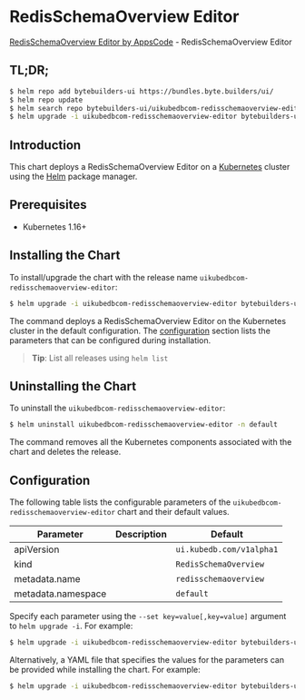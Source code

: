 # RedisSchemaOverview Editor

[RedisSchemaOverview Editor by AppsCode](https://byte.builders) - RedisSchemaOverview Editor

## TL;DR;

```bash
$ helm repo add bytebuilders-ui https://bundles.byte.builders/ui/
$ helm repo update
$ helm search repo bytebuilders-ui/uikubedbcom-redisschemaoverview-editor --version=v0.4.3
$ helm upgrade -i uikubedbcom-redisschemaoverview-editor bytebuilders-ui/uikubedbcom-redisschemaoverview-editor -n default --create-namespace --version=v0.4.3
```

## Introduction

This chart deploys a RedisSchemaOverview Editor on a [Kubernetes](http://kubernetes.io) cluster using the [Helm](https://helm.sh) package manager.

## Prerequisites

- Kubernetes 1.16+

## Installing the Chart

To install/upgrade the chart with the release name `uikubedbcom-redisschemaoverview-editor`:

```bash
$ helm upgrade -i uikubedbcom-redisschemaoverview-editor bytebuilders-ui/uikubedbcom-redisschemaoverview-editor -n default --create-namespace --version=v0.4.3
```

The command deploys a RedisSchemaOverview Editor on the Kubernetes cluster in the default configuration. The [configuration](#configuration) section lists the parameters that can be configured during installation.

> **Tip**: List all releases using `helm list`

## Uninstalling the Chart

To uninstall the `uikubedbcom-redisschemaoverview-editor`:

```bash
$ helm uninstall uikubedbcom-redisschemaoverview-editor -n default
```

The command removes all the Kubernetes components associated with the chart and deletes the release.

## Configuration

The following table lists the configurable parameters of the `uikubedbcom-redisschemaoverview-editor` chart and their default values.

|     Parameter      | Description |               Default               |
|--------------------|-------------|-------------------------------------|
| apiVersion         |             | <code>ui.kubedb.com/v1alpha1</code> |
| kind               |             | <code>RedisSchemaOverview</code>    |
| metadata.name      |             | <code>redisschemaoverview</code>    |
| metadata.namespace |             | <code>default</code>                |


Specify each parameter using the `--set key=value[,key=value]` argument to `helm upgrade -i`. For example:

```bash
$ helm upgrade -i uikubedbcom-redisschemaoverview-editor bytebuilders-ui/uikubedbcom-redisschemaoverview-editor -n default --create-namespace --version=v0.4.3 --set apiVersion=ui.kubedb.com/v1alpha1
```

Alternatively, a YAML file that specifies the values for the parameters can be provided while
installing the chart. For example:

```bash
$ helm upgrade -i uikubedbcom-redisschemaoverview-editor bytebuilders-ui/uikubedbcom-redisschemaoverview-editor -n default --create-namespace --version=v0.4.3 --values values.yaml
```
